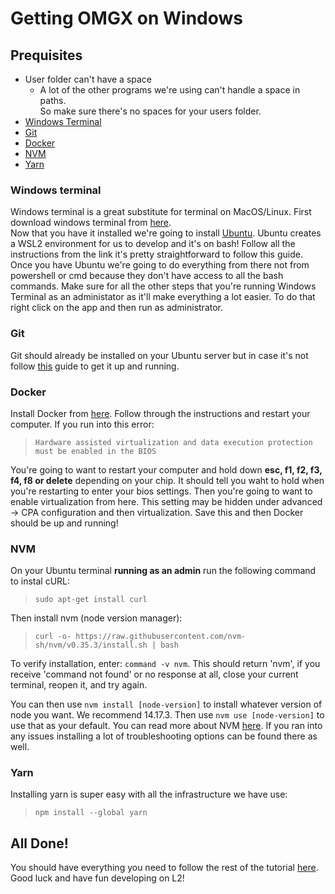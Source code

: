 

# Getting OMGX on Windows

## Prequisites

- User folder can't have a space
	- A lot of the other programs we're using can't handle a space in paths.  
	So make sure there's no spaces for your users folder.
- [Windows Terminal](#windows-terminal)
- [Git](#git)
- [Docker](#docker)
- [NVM](#nvm)
- [Yarn](#yarn)


### Windows terminal

Windows terminal is a great substitute for terminal on MacOS/Linux. First download windows terminal from [here](https://www.microsoft.com/en-us/p/windows-terminal/9n0dx20hk701#activetab=pivot:overviewtab).  
Now that you have it installed we're going to install [Ubuntu](https://ubuntu.com/tutorials/ubuntu-on-windows#1-overview). Ubuntu creates a WSL2 environment for us to develop and it's on bash! Follow all the instructions from the link it's pretty straightforward to follow this guide. Once you have Ubuntu we're going to do everything from there not from powershell or cmd because they don't have access to all the bash commands. Make sure for all the other steps that you're running Windows Terminal as an administator as it'll make everything a lot easier. To do that right click on the app and then run as administrator.

### Git

Git should already be installed on your Ubuntu server but in case it's not follow [this](https://www.digitalocean.com/community/tutorials/how-to-install-git-on-ubuntu-18-04-quickstart) guide to get it up and running. 

### Docker

Install Docker from [here](https://docs.docker.com/docker-for-windows/install/). Follow through the instructions and restart your computer. If you run into this error:  
> `Hardware assisted virtualization and data execution protection must be enabled in the BIOS`

You're going to want to restart your computer and hold down **esc, f1, f2, f3, f4, f8 or delete** depending on your chip. It should tell you waht to hold when you're restarting to enter your bios settings. Then you're going to want to enable virtualization from here. This setting may be hidden under advanced &#8594; CPA configuration and then virtualization. Save this and then Docker should be up and running!

### NVM 

On your Ubuntu terminal **running as an admin** run the following command to instal cURL:
> `sudo apt-get install curl`

Then install nvm (node version manager):
> `curl -o- https://raw.githubusercontent.com/nvm-sh/nvm/v0.35.3/install.sh | bash`

To verify installation, enter: `command -v nvm`. This should return 'nvm', if you receive 'command not found' or no response at all, close your current terminal, reopen it, and try again.

You can then use `nvm install [node-version]` to install whatever version of node you want. We recommend 14.17.3. Then use `nvm use [node-version]` to use that as your default. You can read more about NVM [here](https://github.com/nvm-sh/nvm). If you ran into any issues installing a lot of troubleshooting options can be found there as well.

### Yarn
Installing yarn is super easy with all the infrastructure we have use:

>`npm install --global yarn`

## All Done! 

You should have everything you need to follow the rest of the tutorial [here](https://github.com/omgnetwork/optimism/). Good luck and have fun developing on L2!


